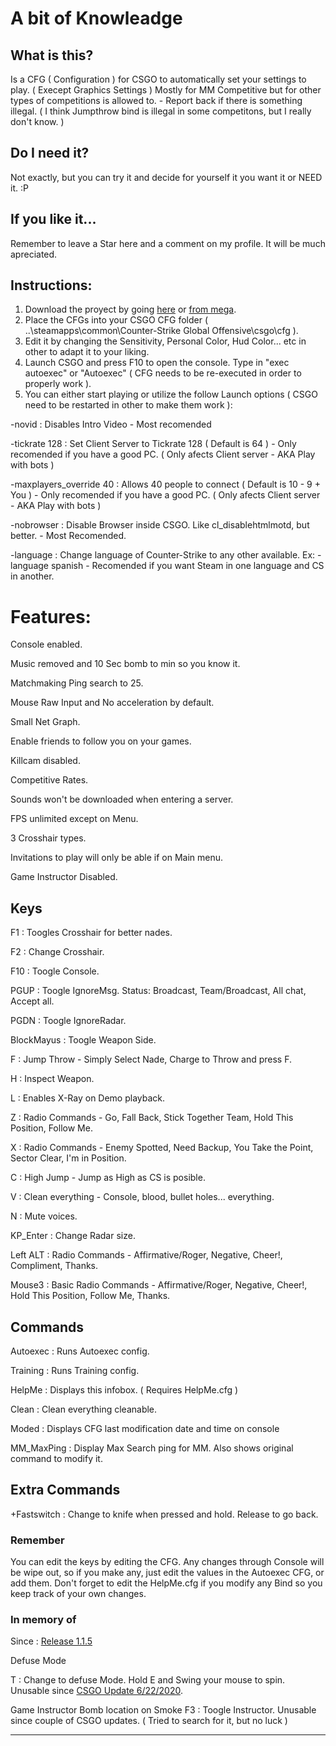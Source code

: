 # A bit of Knowleadge
## What is this?
Is a CFG ( Configuration ) for CSGO to automatically set your settings to play. ( Execept Graphics Settings ) Mostly for MM Competitive but for other types of competitions is allowed to. - Report back if there is something illegal. ( I think Jumpthrow bind is illegal in some competitons, but I really don't know. )

## Do I need it?
Not exactly, but you can try it and decide for yourself it you want it or NEED it. :P

## If you like it...
Remember to leave a Star here and a comment on my profile. It will be much apreciated.

## Instructions:
1. Download the proyect by going [here](../../releases) or [from mega](https://mega.nz/#F!PggQCKSI!13NWNAGvXvwu_fzZAzBNhg).
2. Place the CFGs into your CSGO CFG folder ( ..\steamapps\common\Counter-Strike Global Offensive\csgo\cfg ).
3. Edit it by changing the Sensitivity, Personal Color, Hud Color... etc in other to adapt it to your liking.
4. Launch CSGO and press F10 to open the console. Type in "exec autoexec" or "Autoexec" ( CFG needs to be re-executed in order to properly work ).
5. You can either start playing or utilize the follow Launch options ( CSGO need to be restarted in other to make them work ):

-novid : Disables Intro Video - Most recomended

-tickrate 128 : Set Client Server to Tickrate 128 ( Default is 64 ) - Only recomended if you have a good PC. ( Only afects Client server - AKA Play with bots )

-maxplayers_override 40 : Allows 40 people to connect ( Default is 10 - 9 + You ) - Only recomended if you have a good PC. ( Only afects Client server - AKA Play with bots )

-nobrowser : Disable Browser inside CSGO. Like cl_disablehtmlmotd, but better. - Most Recomended.

-language : Change language of Counter-Strike to any other available. Ex: -language spanish - Recomended if you want Steam in one language and CS in another.

# Features:
Console enabled.

Music removed and 10 Sec bomb to min so you know it.

Matchmaking Ping search to 25.

Mouse Raw Input and No acceleration by default.

Small Net Graph.

Enable friends to follow you on your games.

Killcam disabled.

Competitive Rates.

Sounds won't be downloaded when entering a server.

FPS unlimited except on Menu.

3 Crosshair types.

Invitations to play will only be able if on Main menu.

Game Instructor Disabled.

## Keys

F1         : Toogles Crosshair for better nades.

F2         : Change Crosshair.

F10        : Toogle Console.

PGUP       : Toogle IgnoreMsg.
             Status: Broadcast, Team/Broadcast, All chat, Accept all.

PGDN       : Toogle IgnoreRadar.

BlockMayus : Toogle Weapon Side.

F          : Jump Throw - Simply Select Nade, Charge to Throw and press F.

H          : Inspect Weapon.

L          : Enables X-Ray on Demo playback.

Z          : Radio Commands - Go, Fall Back, Stick Together Team, Hold This Position, Follow Me.

X          : Radio Commands - Enemy Spotted, Need Backup, You Take the Point, Sector Clear, I'm in Position.

C          : High Jump - Jump as High as CS is posible.

V          : Clean everything - Console, blood, bullet holes... everything.

N          : Mute voices.

KP_Enter   : Change Radar size.

Left ALT   : Radio Commands - Affirmative/Roger, Negative, Cheer!, Compliment, Thanks.

Mouse3     : Basic Radio Commands - Affirmative/Roger, Negative, Cheer!, Hold This Position, Follow Me, Thanks.



## Commands

Autoexec   : Runs Autoexec config.

Training   : Runs Training config.

HelpMe     : Displays this infobox. ( Requires HelpMe.cfg )

Clean      : Clean everything cleanable.

Moded      : Displays CFG last modification date and time on console

MM_MaxPing : Display Max Search ping for MM. Also shows original command to modify it.

## Extra Commands

+Fastswitch : Change to knife when pressed and hold. Release to go back.

### Remember
You can edit the keys by editing the CFG. Any changes through Console will be wipe out, so if you make any, just edit the values in the Autoexec CFG, or add them.
Don't forget to edit the HelpMe.cfg if you modify any Bind so you keep track of your own changes.

### In memory of

Since : [Release 1.1.5](../../releases/tag/1.1.5)

Defuse Mode

T          : Change to defuse Mode. Hold E and Swing your mouse to spin.
Unusable since [CSGO Update 6/22/2020](https://blog.counter-strike.net/index.php/2020/06/30600/).

Game Instructor Bomb location on Smoke
F3         : Toogle Instructor.
Unusable since couple of CSGO updates. ( Tried to search for it, but no luck )

----------------------------------------------------------------------------------------------------
